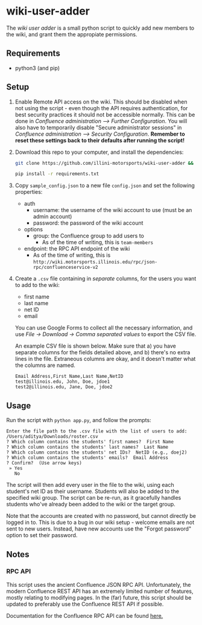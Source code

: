 # wiki-user-adder

The *wiki user adder* is a small python script to quickly add new members to the wiki, and grant them the appropiate permissions.

## Requirements

* python3 (and pip)

## Setup

1. Enable Remote API access on the wiki. This should be disabled when not using the script - even though the API requires authentication, for best security practices it should not be accessible normally. This can be done in *Confluence administration --> Further Configuration*. You will also have to temporarily disable  "Secure administrator sessions" in *Confluence administration --> Security Configuration*. **Remember to reset these settings back to their defaults after running the script!**

2. Download this repo to your computer, and install the dependencies:

    ```bash
    git clone https://github.com/illini-motorsports/wiki-user-adder && cd wiki-user-adder

    pip install -r requirements.txt
    ```

3. Copy `sample_config.json` to  a new file `config.json` and set the following properties:

   - auth 
     - username: the username of the wiki account to use (must be an admin account)
     - password: the password of the wiki account
   - options
     - group: the Confluence group to add users to
       - As of the time of writing, this is `team-members`
   - endpoint: the RPC API endpoint of the wiki
     - As of the time of writing, this is `http://wiki.motorsports.illinois.edu/rpc/json-rpc/confluenceservice-v2`
  
4. Create a `.csv` file containing in *separate* columns, for the users you want to add to the wiki:
     - first name
     - last name
     - net ID
     - email

    You can use Google Forms to collect all the necessary information, and use *File -> Download -> Comma separated values* to export the CSV file.

    An example CSV file is shown below. Make sure that a) you have separate columns for the fields detailed above, and b) there's no extra lines in the file. Extraneous columns are okay, and it doesn't matter what the columns are named.

    ```
    Email Address,First Name,Last Name,NetID
    test@illinois.edu, John, Doe, jdoe1
    test2@illinois.edu, Jane, Doe, jdoe2
    ```



## Usage

Run the script with `python app.py`, and follow the prompts:

```
Enter the file path to the .csv file with the list of users to add: /Users/aditya/Downloads/roster.csv
? Which column contains the students' first names?  First Name
? Which column contains the students' last names?  Last Name
? Which column contains the students' net IDs?  NetID (e.g., doej2)
? Which column contains the students' emails?  Email Address
? Confirm?  (Use arrow keys)
 » Yes
   No
```

The script will then add every user in the file to the wiki, using each student's net ID as their username. Students will also be added to the specified wiki group. The script can be re-run, as it gracefully handles students who've already been added to the wiki or the target group. 

Note that the accounts are created with no password, but cannot directly be logged in to. This is due to a bug in our wiki setup - welcome emails are not sent to new users. Instead, have new accounts use the "Forgot password" option to set their password.

## Notes

### RPC API

This script uses the ancient Confluence JSON RPC API. Unfortunately, the modern Confluence REST API has an extremely limited number of features, mostly relating to modifying pages.
In the (far) future, this script should be updated to preferably use the Confluence REST API if possible.

Documentation for the Confluence RPC API can be found [here.](https://developer.atlassian.com/server/confluence/confluence-xml-rpc-and-soap-apis)
